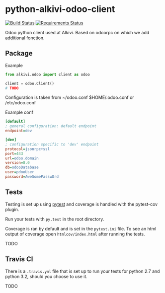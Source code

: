 python-alkivi-odoo-client
==========================

[![Build Status](https://travis-ci.org/alkivi-sas/python-alkivi-odoo-client.svg?branch=master)](https://travis-ci.org/alkivi-sas/python-alkivi-odoo-client)
[![Requirements Status](https://requires.io/github/alkivi-sas/python-alkivi-odoo-client/requirements.svg?branch=master)](https://requires.io/github/alkivi-sas/python-alkivi-odoo-client/requirements/?branch=master)

Odoo python client used at Alkivi.
Based on odoorpc on which we add additional fonction.

## Package

Example

```python
from alkivi.odoo import client as odoo

client = odoo.Client()
# TODO
```

Configuration is taken from ~/odoo.conf $HOME/.odoo.conf or /etc/odoo.conf

Example conf

```ini
[default]
; general configuration: default endpoint
endpoint=dev

[dev]
; configuration specific to 'dev' endpoint
protocol=jsonrpc+ssl
port=443
url=odoo.domain
version=8.0
db=odooDatabase
user=pdooUser
password=AweSomePasswOrd
```

## Tests

Testing is set up using [pytest](http://pytest.org) and coverage is handled
with the pytest-cov plugin.

Run your tests with ```py.test``` in the root directory.

Coverage is ran by default and is set in the ```pytest.ini``` file.
To see an html output of coverage open ```htmlcov/index.html``` after running the tests.

TODO

## Travis CI

There is a ```.travis.yml``` file that is set up to run your tests for python 2.7
and python 3.2, should you choose to use it.

TODO
